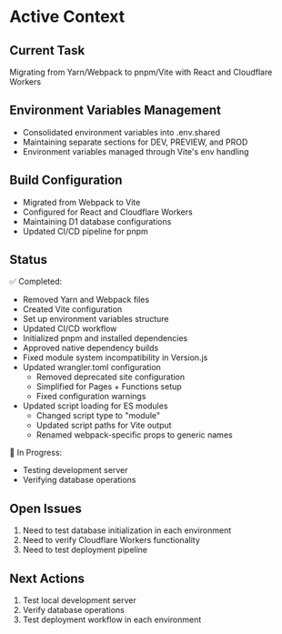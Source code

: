 # Active Context

## Current Task
Migrating from Yarn/Webpack to pnpm/Vite with React and Cloudflare Workers

## Environment Variables Management
- Consolidated environment variables into .env.shared
- Maintaining separate sections for DEV, PREVIEW, and PROD
- Environment variables managed through Vite's env handling

## Build Configuration
- Migrated from Webpack to Vite
- Configured for React and Cloudflare Workers
- Maintaining D1 database configurations
- Updated CI/CD pipeline for pnpm

## Status
✅ Completed:
- Removed Yarn and Webpack files
- Created Vite configuration
- Set up environment variables structure
- Updated CI/CD workflow
- Initialized pnpm and installed dependencies
- Approved native dependency builds
- Fixed module system incompatibility in Version.js
- Updated wrangler.toml configuration
  - Removed deprecated site configuration
  - Simplified for Pages + Functions setup
  - Fixed configuration warnings
- Updated script loading for ES modules
  - Changed script type to "module"
  - Updated script paths for Vite output
  - Renamed webpack-specific props to generic names

🔄 In Progress:
- Testing development server
- Verifying database operations

## Open Issues
1. Need to test database initialization in each environment
2. Need to verify Cloudflare Workers functionality
3. Need to test deployment pipeline

## Next Actions
1. Test local development server
2. Verify database operations
3. Test deployment workflow in each environment
